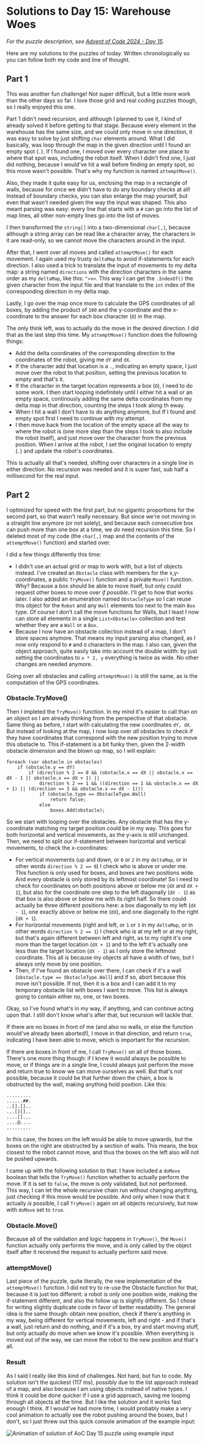 # Solutions to Day 15: Warehouse Woes

*For the puzzle description, see [Advent of Code 2024 - Day 15](https://adventofcode.com/2024/day/15).*

Here are my solutions to the puzzles of today. Written chronologically so you can follow both my code and line of thought.

## Part 1

This was another fun challenge! Not super difficult, but a little more work than the other days so far. I love those grid and real coding puzzles though, so I really enjoyed this one.

Part 1 didn't need recursion, and although I planned to use it, I kind of already solved it before getting to that stage. Because every element in the warehouse has the same size, and we could only move in one direction, it was easy to solve by just shifting `char` elements around. What I did basically, was loop through the map in the given direction until I found an empty spot (`.`). If I found one, I moved over every character one place to where that spot was, including the robot itself. When I didn't find one, I just did nothing, because I would've hit a wall before finding an empty spot, so this move wasn't possible. That's why my function is named `attemptMove()`.

Also, they made it quite easy for us, enclosing the map in a rectangle of walls, because for once we didn't have to do any boundary checks at all! Instead of boundary checks, you can also enlarge the map yourself, but even that wasn't needed given the way the input was shaped. This also meant parsing was easy: every line that starts with a `#` can go into the list of map lines, all other non-empty lines go into the list of moves.

I then transformed the `string[]` into a two-dimensional `char[,]`, because although a string array can be read like a character array, the characters in it are read-only, so we cannot move the characters around in the input.

After that, I went over all moves and called `attemptMove()` for each movement. I again used my trusty `deltaMap` to avoid if-statements for each direction. I also used a trick to translate the input of movements to my delta map: a string named `directions` with the direction characters in the same order as my `deltaMap`, like this: `^>v<`. This way I can get the `.IndexOf()` the given character from the input file and that translate to the `int` index of the corresponding direction in my delta map.

Lastly, I go over the map once more to calculate the GPS coordinates of all boxes, by adding the product of `100` and the y-coordinate and the x-coordinate to the answer for each box character (`O`) in the map.

The only think left, was to actually do the move in the desired direction. I did that as the last step this time. My `attemptMove()` function does the following things:
- Add the delta coordinates of the corresponding direction to the coordinates of the robot, giving me `dY` and `dX`.
- If the character add that location is a `.`, indicating an empty space, I just move over the robot to that position, setting the previous location to empty and that's it.
- If the character in the target location represents a box (`O`), I need to do some work. I then start looping indefinitely until I either hit a wall or an empty space, continously adding the same delta coordinates from my delta map in that direction, counting the steps I took along th eway.
- When I hit a wall I don't have to do anything anymore, but If I found and empty spot first I need to continue with my attempt.
- I then move back from the location of the empty space all the way to where the robot is (one more step than the steps I took to also include the robot itself), and just move over the character from the previous position. When I arrive at the robot, I set the original location to empty (`.`) and update the robot's coordinates.

This is actually all that's needed, shifting over characters in a single line in either direction. No recursion was needed and it is super fast, sub half a millisecond for the real input.

## Part 2

I optimized for speed with the first part, but no gigantic proportions for the second part, so that wasn't really necessary. But since we're not moving in a straight line anymore (or not solely), and because each consecutive box can push more than one box at a time, we *do* need recursion this time. So I deleted most of my code (the `char[,]` map and the contents of the `attemptMove()` function) and started over.

I did a few things differently this time:
- I didn't use an actual grid or map to work with, but a list of objects instead. I've created an `Obstacle` class with members for the x,y-coordinates, a public `TryMove()` function and a private `Move()` function. Why? Because a box should be able to move itself, but only could request other boxes to move over *if possible*. I'll get to how that works later. I also added an enumeration named `ObstacleType` so I can reuse this object for the `Robot` and any `Wall` elements too next to the main `Box` type. Of course I don't call the move functions for Walls, but I least I now can store all elements in a single `List<Obstacle>` collection and test whether they are a `Wall` or a `Box`.
- Because I now have an obstacle collection instead of a map, I don't store spaces anymore. That means my input parsing also changed, as I now only respond to `#` and `O` characters in the map. I also can, given the object approach, quite easily take into account the double width: by just setting the coordinates to `x * 2, y` everything is twice as wide. No other changes are needed anymore.

Going over all obstacles and calling `attemptMove()` is still the same, as is the computation of the GPS coordinates.

### Obstacle.TryMove()
Then I impleted the `TryMove()` function. In my mind it's easier to call than *on* an object so I am already thinking from the perspective of that obstacle. Same thing as before, I start with calculating the new coordinates `dY, dX`. But instead of looking at the map, I now loop over *all* obstacles to check if they have coordinates that correspond with the new position trying to move this obstacle to. This if-statement is a bit funky then, given the 2-width obstacle dimension and the blown up map, so I will explain:
```
foreach (var obstacle in obstacles)
    if (obstacle.y == dY)
        if (direction % 2 == 0 && (obstacle.x == dX || obstacle.x == dX - 1 || obstacle.x == dX + 1) ||
            direction % 2 == 1 && ((direction == 1 && obstacle.x == dX + 1) || (direction == 3 && obstacle.x == dX - 1)))
            if (obstacle.type == ObstacleType.Wall)
                return false;
            else
                boxes.Add(obstacle);
```
So we start with looping over the obstacles. Any obstacle that has the y-coordinate matching my target position could be in my way. This goes for both horizontal and vertical movements, as the y-axis is still unchanged. Then, we need to split our if-statement between horizontal and vertical movements, to check the x-coordinates:
- For vertical movements (up and down, or `0` or `2` in my `deltaMap`, or in other words `direction % 2 == 0`) I check who is above or under me. This function is only used for boxes, and boxes are two positions wide. And every obstacle is only stored by its leftmost coordinate! So I need to check for coordinates on both positions above or below me (`dX` and `dX + 1`), but also for the coordinate one step to the left diagonally (`dX - 1`) as that box is also above or below me with its right half. So there could actually be three different positions here: a box diagonally to my left (`dX - 1`), one exactly above or below me (`dX`), and one diagonally to the right (`dX + 1`).
- For horizontal movements (right and left, or `1` or `3` in my `deltaMap`, or in other words `direction % 2 == 1`) I check who is at my left or at my right, but that's again different between left and right, as to my right it's one more than the target location (`dX + 1`) and to the left it's actually one less than the target location (`dX - 1`) as I only store the leftmost coordinate. This all is because my objects all have a width of two, but I always only move by one position.
- Then, if I've found an obstacle over there, I can check if it's a wall (`obstacle.type == ObstacleType.Wall`) and if so, abort because this move isn't possible. If not, then it is a box and I can add it to my temporary obstacle list with boxes I want to move. This list is always going to contain either no, one, or two boxes.

Okay, so I've found what's in my way, if anything, and can continue acting upon that. I still don't know what's after that, but recursion will tackle that.

If there are no boxes in front of me (and also no walls, or else the function would've already been aborted!), I move in that direction, and return `true`, indicating I have been able to move, which is important for the recursion.

If there are boxes in front of me, I call `TryMove()` on all of those boxes. There's one more thing though: if I knew it would always be possible to move, or if things are in a single line, I could always just perform the move and return true to know we can move ourselves as well. But that's not possible, because it could be that further down the chain, a box is obstructed by the wall, making anything hold position. Like this:
```
.........
......##.
..[].[]..
...[][]..
....[]...
....@....
.........
```
In this case, the boxes on the left would be able to move upwards, but the boxes on the right are obstructed by a section of walls. This means, the box closest to the robot cannot move, and thus the boxes on the left also will not be pushed upwards.

I came up with the following solution to that: I have included a `doMove` boolean that tells the `TryMove()` function whether to actually perform the move. If it is set to `false`, the move is only validated, but not performed. This way, I can let the whole recursive chain run without changing anything, just checking if this move would be possible. And only when I now that it actually *is* possible, I call `TryMove()` again on all objects recursively, but now with `doMove` set to `true`.

### Obstacle.Move()
Because all of the validation and logic happens in `TryMove()`, the `Move()` function actually only performs the move, and is only called by the object itself after it received the request to actually perform said move.

### attemptMove()
Last piece of the puzzle, quite literally, the new implementation of the `attemptMove()` function. I did not try to re-use the Obstacle function for that, because it is just too different: a robot is only one position wide, making the if-statement different, and also the follow up is slightly different. So I chose for writing slightly duplicate code in favor of better readability. The general idea is the same though: obtain new position, check if there's anything in my way, being different for vertical movements, left and right - and if that's a wall, just return and do nothing, and if it's a box, try and start moving stuff, but only actually do move when we know it's possible. When everything is moved out of the way, we can move the robot to the new position and that's all.

### Result
As I said I really like this kind of challenges. Not hard, but fun to code. My solution isn't the quickest (117 ms), possibly due to the list approach instead of a map, and also because I am using objects instead of native types. I think it could be done quicker if I use a grid approach, saving me looping through all objects all the time. But I like the solution and it works fast enough I think. If I would've had more time, I would probably make a very cool animation to actually see the robot pushing around the boxes, but I don't, so I just threw out this quick console animation of the example input:

![Animation of solution of AoC Day 15 puzzle using example input](./WarehouseWoes.gif "Warehouse Woes")